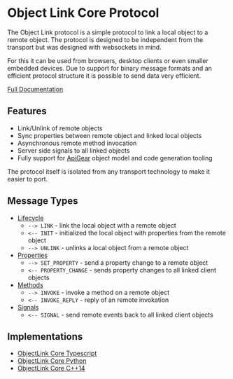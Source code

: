# Object Link Core Protocol

The Object Link protocol is a simple protocol to link a local object to a remote object. The protocol is designed to be independent from the transport but was designed with websockets in mind.

For this it can be used from browsers, desktop clients or even smaller embedded devices. Due to support for binary message formats and an efficient protocol structure it is possible to send data very efficient.

[Full Documentation](https://objectlink.netlify.app/)

## Features

* Link/Unlink of remote objects
* Sync properties between remote object and linked local objects
* Asynchronous remote method invocation
* Server side signals to all linked objects
* Fully support for [ApiGear](http://apigear.io) object model and code generation tooling

The protocol itself is isolated from any transport technology to make it easier to port.


## Message Types

* [Lifecycle](lifecycle)
	* `--> LINK` - link the local object with a remote object
	* `<-- INIT` - initialized the local object with properties from the remote object
	* `--> UNLINK` - unlinks a local object from a remote object
* [Properties](properties)
    * `--> SET_PROPERTY`  - send a property change to a remote object
	* `<-- PROPERTY_CHANGE` - sends property changes to all linked client objects
* [Methods](methods)
	* `--> INVOKE` - invoke a method on a remote object
	* `<-- INVOKE_REPLY` - reply of an remote invokation
* [Signals](signals)
	* `<-- SIGNAL` - send remote events back to all linked client objects


## Implementations

* [ObjectLink Core Typescript](https://github.com/apigear-io/objectlink-core-typescript)
* [ObjectLink Core Python](https://github.com/apigear-io/objectlink-core-python)
* [ObjectLink Core C++14](https://github.com/apigear-io/objectlink-core-cpp)



